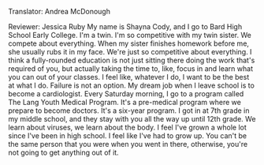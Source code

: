 

Translator: Andrea McDonough

Reviewer: Jessica Ruby
My name is Shayna Cody,
and I go to Bard High School Early College.
I&#39;m a twin.
I&#39;m so competitive with my twin sister.
We compete about everything.
When my sister finishes homework before me,
she usually rubs it in my face.
We&#39;re just so competitive about everything.
I think a fully-rounded education is not just sitting there
doing the work that&#39;s required of you,
but actually taking the time to, like, focus in
and learn what you can out of your classes.
I feel like, whatever I do,
I want to be the best at what I do.
Failure is not an option.
My dream job when I leave school
is to become a cardiologist.
Every Saturday morning, I go to a program
called The Lang Youth Medical Program.
It&#39;s a pre-medical program where we prepare
to become doctors.
It&#39;s a six-year program.
I got in at 7th grade in my middle school,
and they stay with you all the way up until 12th grade.
We learn about viruses,
we learn about the body.
I feel I&#39;ve grown a whole lot
since I&#39;ve been in high school.
I feel like I&#39;ve had to grow up.
You can&#39;t be the same person
that you were when you went in there,
otherwise, you&#39;re not going to get anything out of it.
